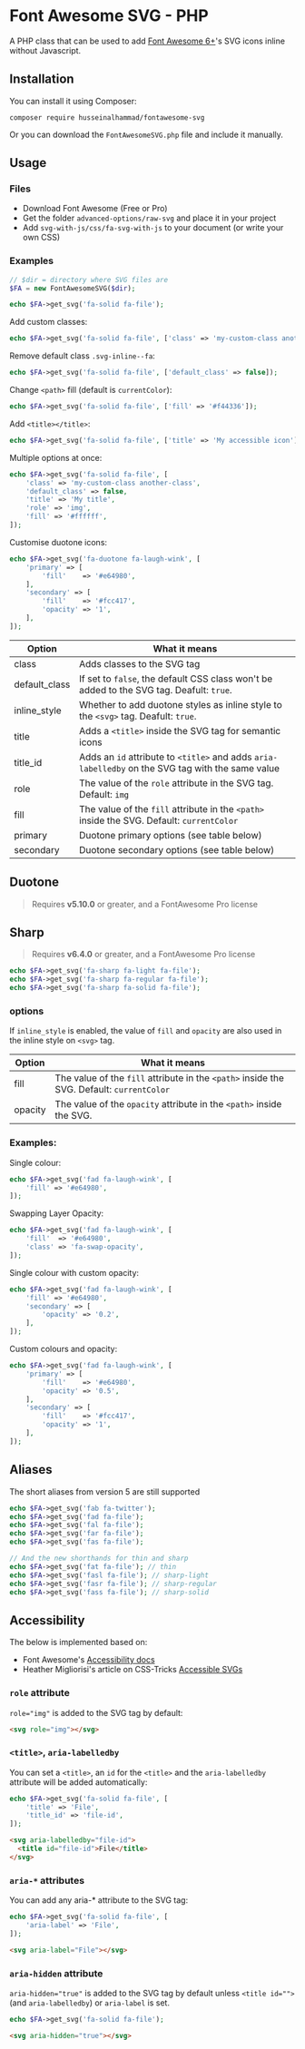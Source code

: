 # Font Awesome SVG - PHP

A PHP class that can be used to add [Font Awesome 6+](https://fontawesome.com/)'s SVG icons inline without Javascript.

## Installation

You can install it using Composer:

```
composer require husseinalhammad/fontawesome-svg
```

Or you can download the `FontAwesomeSVG.php` file and include it manually.

## Usage

### Files

- Download Font Awesome (Free or Pro)
- Get the folder `advanced-options/raw-svg` and place it in your project
- Add `svg-with-js/css/fa-svg-with-js` to your document (or write your own CSS)

### Examples

```php
// $dir = directory where SVG files are
$FA = new FontAwesomeSVG($dir);

echo $FA->get_svg('fa-solid fa-file');
```

Add custom classes:

```php
echo $FA->get_svg('fa-solid fa-file', ['class' => 'my-custom-class another-class']);
```

Remove default class `.svg-inline--fa`:

```php
echo $FA->get_svg('fa-solid fa-file', ['default_class' => false]);
```

Change `<path>` fill (default is `currentColor`):

```php
echo $FA->get_svg('fa-solid fa-file', ['fill' => '#f44336']);
```

Add `<title></title>`:

```php
echo $FA->get_svg('fa-solid fa-file', ['title' => 'My accessible icon']);
```

Multiple options at once:

```php
echo $FA->get_svg('fa-solid fa-file', [
    'class' => 'my-custom-class another-class',
    'default_class' => false,
    'title' => 'My title',
    'role' => 'img',
    'fill' => '#ffffff',
]);
```

Customise duotone icons:

```php
echo $FA->get_svg('fa-duotone fa-laugh-wink', [
    'primary' => [
        'fill'    => '#e64980',
    ],
    'secondary' => [
        'fill'    => '#fcc417',
        'opacity' => '1',
    ],
]);
```

| Option        | What it means                                                                                     |
| ------------- | ------------------------------------------------------------------------------------------------- |
| class         | Adds classes to the SVG tag                                                                       |
| default_class | If set to `false`, the default CSS class won't be added to the SVG tag. Deafult: `true`.          |
| inline_style  | Whether to add duotone styles as inline style to the `<svg>` tag. Deafult: `true`.                |
| title         | Adds a `<title>` inside the SVG tag for semantic icons                                            |
| title_id      | Adds an `id` attribute to `<title>` and adds `aria-labelledby` on the SVG tag with the same value |
| role          | The value of the `role` attribute in the SVG tag. Default: `img`                                  |
| fill          | The value of the `fill` attribute in the `<path>` inside the SVG. Default: `currentColor`         |
| primary       | Duotone primary options (see table below)                                                         |
| secondary     | Duotone secondary options (see table below)                                                       |

## Duotone

> Requires **v5.10.0** or greater, and a FontAwesome Pro license

## Sharp

> Requires **v6.4.0** or greater, and a FontAwesome Pro license

```php
echo $FA->get_svg('fa-sharp fa-light fa-file');
echo $FA->get_svg('fa-sharp fa-regular fa-file');
echo $FA->get_svg('fa-sharp fa-solid fa-file');
```

### options

If `inline_style` is enabled, the value of `fill` and `opacity` are also used in the inline style on `<svg>` tag.

| Option  | What it means                                                                             |
| ------- | ----------------------------------------------------------------------------------------- |
| fill    | The value of the `fill` attribute in the `<path>` inside the SVG. Default: `currentColor` |
| opacity | The value of the `opacity` attribute in the `<path>` inside the SVG.                      |

### Examples:

Single colour:

```php
echo $FA->get_svg('fad fa-laugh-wink', [
    'fill' => '#e64980',
]);
```

Swapping Layer Opacity:

```php
echo $FA->get_svg('fad fa-laugh-wink', [
    'fill'  => '#e64980',
    'class' => 'fa-swap-opacity',
]);
```

Single colour with custom opacity:

```php
echo $FA->get_svg('fad fa-laugh-wink', [
    'fill' => '#e64980',
    'secondary' => [
        'opacity' => '0.2',
    ],
]);
```

Custom colours and opacity:

```php
echo $FA->get_svg('fad fa-laugh-wink', [
    'primary' => [
        'fill'    => '#e64980',
        'opacity' => '0.5',
    ],
    'secondary' => [
        'fill'    => '#fcc417',
        'opacity' => '1',
    ],
]);
```

## Aliases

The short aliases from version 5 are still supported

```php
echo $FA->get_svg('fab fa-twitter');
echo $FA->get_svg('fad fa-file');
echo $FA->get_svg('fal fa-file');
echo $FA->get_svg('far fa-file');
echo $FA->get_svg('fas fa-file');

// And the new shorthands for thin and sharp
echo $FA->get_svg('fat fa-file'); // thin
echo $FA->get_svg('fasl fa-file'); // sharp-light
echo $FA->get_svg('fasr fa-file'); // sharp-regular
echo $FA->get_svg('fass fa-file'); // sharp-solid
```

## Accessibility

The below is implemented based on:

- Font Awesome's [Accessibility docs](https://fontawesome.com/how-to-use/on-the-web/other-topics/accessibility)
- Heather Migliorisi's article on CSS-Tricks [Accessible SVGs](https://css-tricks.com/accessible-svgs/)

### `role` attribute

`role="img"` is added to the SVG tag by default:

```html
<svg role="img"></svg>
```

### `<title>`, `aria-labelledby`

You can set a `<title>`, an `id` for the `<title>` and the `aria-labelledby` attribute will be added automatically:

```php
echo $FA->get_svg('fa-solid fa-file', [
    'title' => 'File',
    'title_id' => 'file-id',
]);
```

```html
<svg aria-labelledby="file-id">
  <title id="file-id">File</title>
</svg>
```

### `aria-*` attributes

You can add any aria-\* attribute to the SVG tag:

```php
echo $FA->get_svg('fa-solid fa-file', [
    'aria-label' => 'File',
]);
```

```html
<svg aria-label="File"></svg>
```

### `aria-hidden` attribute

`aria-hidden="true"` is added to the SVG tag by default unless `<title id="">` (and `aria-labelledby`) or `aria-label` is set.

```php
echo $FA->get_svg('fa-solid fa-file');
```

```html
<svg aria-hidden="true"></svg>
```
